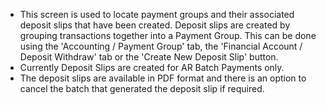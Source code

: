 - This screen is used to locate payment groups and their associated deposit slips that have been created.
  Deposit slips are created by grouping transactions together into a Payment Group.
  This can be done using the 'Accounting / Payment Group' tab, the 'Financial Account / Deposit Withdraw' tab or the 'Create New Deposit Slip' button.
- Currently Deposit Slips are created for AR Batch Payments only.
- The deposit slips are available in PDF format and there is an option to cancel the batch that generated the deposit slip if required.